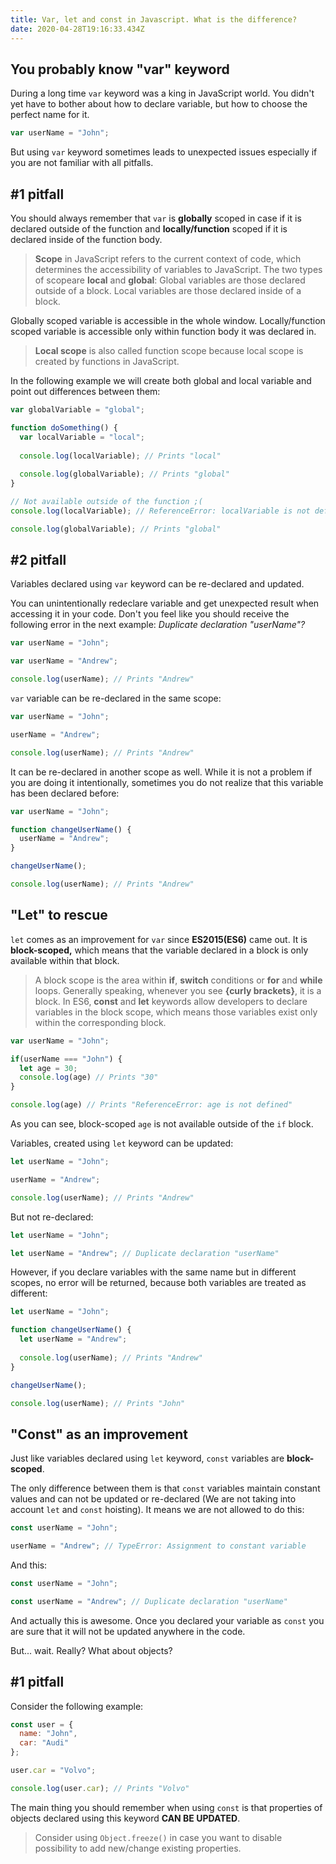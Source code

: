 ```yaml
---
title: Var, let and const in Javascript. What is the difference?
date: 2020-04-28T19:16:33.434Z
---
```

## You probably know "var" keyword

During a long time `var` keyword was a king in JavaScript world. You didn't yet have to bother about how to declare variable, but how to choose the perfect name for it.

```javascript
var userName = "John";
```

But using `var` keyword sometimes leads to unexpected issues especially if you are not familiar with all pitfalls. 

## \#1 pitfall

You should always remember that `var` is **globally** scoped in case if it is declared outside of the function and **locally/function** scoped if it is declared inside of the function body.

> **Scope** in JavaScript refers to the current context of code, which determines the accessibility of variables to JavaScript. The two types of scopeare **local** and **global**: Global variables are those declared outside of a block. Local variables are those declared inside of a block.

Globally scoped variable is accessible in the whole window. Locally/function scoped variable is accessible only within function body it was declared in.

> **Local scope** is also called function scope because local scope is created by functions in JavaScript.

In the following example we will create both global and local variable and point out differences between them:

```javascript
var globalVariable = "global";

function doSomething() {
  var localVariable = "local";
  
  console.log(localVariable); // Prints "local"
  
  console.log(globalVariable); // Prints "global"
}

// Not available outside of the function ;(
console.log(localVariable); // ReferenceError: localVariable is not defined

console.log(globalVariable); // Prints "global"
```

## \#2 pitfall

Variables declared using `var` keyword can be re-declared and updated.

You can unintentionally redeclare variable and get unexpected result when accessing it in your code. Don't you feel like you should receive the following error in the next example: *Duplicate declaration "userName"?*

```javascript
var userName = "John";

var userName = "Andrew";

console.log(userName); // Prints "Andrew"
```

`var` variable can be re-declared in the same scope:

```javascript
var userName = "John";

userName = "Andrew";

console.log(userName); // Prints "Andrew"
```

It can be re-declared in another scope as well. While it is not a problem if you are doing it intentionally, sometimes you do not realize that this variable has been declared before:

```javascript
var userName = "John";

function changeUserName() {
  userName = "Andrew";
}

changeUserName();

console.log(userName); // Prints "Andrew"
```

## "Let" to rescue

`let` comes as an improvement for `var` since **ES2015(ES6)** came out. It is **block-scoped,** which means that the variable declared in a block is only available within that block.

> A block scope is the area within **if**, **switch** conditions or **for** and **while** loops. Generally speaking, whenever you see **{curly brackets}**, it is a block. In ES6, **const** and **let** keywords allow developers to declare variables in the block scope, which means those variables exist only within the corresponding block.

```javascript
var userName = "John";

if(userName === "John") {
  let age = 30;
  console.log(age) // Prints "30"
}

console.log(age) // Prints "ReferenceError: age is not defined"
```

As you can see, block-scoped `age` is not available outside of the `if` block.

Variables, created using `let` keyword can be updated:

```javascript
let userName = "John";

userName = "Andrew";

console.log(userName); // Prints "Andrew"
```

But not re-declared:

```javascript
let userName = "John";

let userName = "Andrew"; // Duplicate declaration "userName"
```

However, if you declare variables with the same name but in different scopes, no error will be returned, because both variables are treated as different:

```javascript
let userName = "John";

function changeUserName() {
  let userName = "Andrew";
  
  console.log(userName); // Prints "Andrew"
}

changeUserName();

console.log(userName); // Prints "John"
```

## "Const" as an improvement

Just like variables declared using `let` keyword, `const` variables are **block-scoped**. 

The only difference between them is that `const` variables maintain constant values and can not be updated or re-declared (We are not taking into account `let` and `const` hoisting). It means we are not allowed to do this:

```javascript
const userName = "John";

userName = "Andrew"; // TypeError: Assignment to constant variable
```

And this:

```javascript
const userName = "John";

const userName = "Andrew"; // Duplicate declaration "userName"
```

And actually this is awesome. Once you declared your variable as `const` you are sure that it will not be updated anywhere in the code.

But... wait. Really? What about objects?

## \#1 pitfall

Consider the following example:

```javascript
const user = {
  name: "John",
  car: "Audi"
};

user.car = "Volvo";

console.log(user.car); // Prints "Volvo"
```

The main thing you should remember when using `const` is that properties of objects declared using this keyword **CAN BE UPDATED**.

> Consider using `Object.freeze()` in case you want to disable possibility to add new/change existing properties.